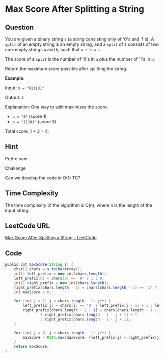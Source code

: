 # Max Score After Splitting a String

## Question

You are given a binary string `s` (a string consisting only of '0's and '1's). A `split` of an empty string is an empty string, and a `split` of s consists of two non-empty strings `a` and `b`, such that `a + b = s`.

The score of a `split` is the number of '0's in `a` plus the number of '1's in `b`.

Return the maximum score possible after splitting the string.

**Example:**

Input: `s = "011101"`

Output: `4`

Explanation: One way to split maximizes the score:

- `a = "0"` (score 1)
- `b = "11101"` (score 3)

Total score: 1 + 3 = 4.


## Hint

Prefix-sum


Challenge

Can we develop the code in O(1) TC?


## Time Complexity

The time complexity of the algorithm is O(n), where n is the length of the input string.



## LeetCode URL

[Max Score After Splitting a String - LeetCode](https://leetcode.com/problems/maximum-score-after-splitting-a-string/)

## Code

```java
public int maxScore(String s) {
    char[] chars = s.toCharArray();
    int[] left_prefix = new int[chars.length];
    left_prefix[0] = chars[0] == '0' ? 1 : 0;
    int[] right_prefix = new int[chars.length];
    right_prefix[chars.length - 1] = chars[chars.length - 1] == '1' ? 1 : 0;
    int maxScore = 0;

    for (int j = 1; j < chars.length - 1; j++) {
        left_prefix[j] = chars[j] == '0' ? left_prefix[j - 1] + 1 : left_prefix[j - 1];
        right_prefix[chars.length - 1 - j] = chars[chars.length - 1 - j] == '1'
                ? right_prefix[chars.length - 1 - j + 1] + 1
                : right_prefix[chars.length - 1 - j + 1];
    }

    for (int j = 0; j < chars.length - 1; j++) {
        maxScore = Math.max(maxScore, (left_prefix[j] + right_prefix[j + 1]));
    }
    return maxScore;
}
```
